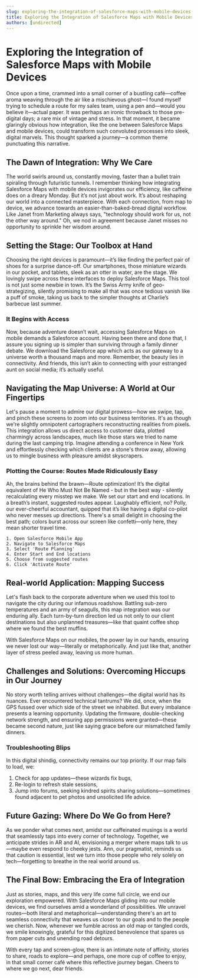 ```yaml
---
slug: exploring-the-integration-of-salesforce-maps-with-mobile-devices
title: Exploring the Integration of Salesforce Maps with Mobile Devices
authors: [undirected]
---
```



# Exploring the Integration of Salesforce Maps with Mobile Devices

Once upon a time, crammed into a small corner of a bustling café—coffee aroma weaving through the air like a mischievous ghost—I found myself trying to schedule a route for my sales team, using a pen and—would you believe it—actual paper. It was perhaps an ironic throwback to those pre-digital days; a rare mix of vintage and stress. In that moment, it became glaringly obvious how integration, like the one between Salesforce Maps and mobile devices, could transform such convoluted processes into sleek, digital marvels. This thought sparked a journey—a common theme punctuating this narrative. 

## The Dawn of Integration: Why We Care

The world swirls around us, constantly moving, faster than a bullet train spiraling through futuristic tunnels. I remember thinking how integrating Salesforce Maps with mobile devices invigorates our efficiency, like caffeine does on a dreary Monday. But it’s not just about work. It’s about reshaping our world into a connected masterpiece. With each connection, from map to device, we advance towards an easier-than-baked-bread digital workflow. Like Janet from Marketing always says, "technology should work for us, not the other way around." Oh, we nod in agreement because Janet misses no opportunity to sprinkle her wisdom around.

## Setting the Stage: Our Toolbox at Hand

Choosing the right devices is paramount—it’s like finding the perfect pair of shoes for a surprise dance-off. Our smartphones, those miniature wizards in our pocket, and tablets, sleek as an otter in water, are the stage. We lovingly swipe across these interfaces to deploy Salesforce Maps. This tool is not just some newbie in town. It’s the Swiss Army knife of geo-strategizing, silently promising to make all that was once tedious vanish like a puff of smoke, taking us back to the simpler thoughts at Charlie’s barbecue last summer.

### It Begins with Access

Now, because adventure doesn’t wait, accessing Salesforce Maps on mobile demands a Salesforce account. Having been there and done that, I assure you signing up is simpler than surviving through a family dinner debate. We download the Salesforce app which acts as our gateway to a universe worth a thousand maps and more. Remember, the beauty lies in connectivity. And friends, this isn’t akin to connecting with your estranged aunt on social media; it’s actually useful.

## Navigating the Map Universe: A World at Our Fingertips

Let's pause a moment to admire our digital prowess—how we swipe, tap, and pinch these screens to zoom into our business territories. It's as though we're slightly omnipotent cartographers reconstructing realities from pixels. This integration allows us direct access to customer data, plotted charmingly across landscapes, much like those stars we tried to name during the last camping trip. Imagine attending a conference in New York and effortlessly checking which clients are a stone's throw away, allowing us to mingle business with pleasure amidst skyscrapers.

### Plotting the Course: Routes Made Ridiculously Easy

Ah, the brains behind the brawn—Route optimization! It’s the digital equivalent of He Who Must Not Be Named - but in the best way - silently recalculating every misstep we make. We set our start and end locations. In a breath’s instant, suggested routes appear. Laughably efficient, no? Polly, our ever-cheerful accountant, quipped that it’s like having a digital co-pilot who never messes up directions. There's a small delight in choosing the best path; colors burst across our screen like confetti—only here, they mean shorter travel time.

```plaintext
1. Open Salesforce Mobile App
2. Navigate to Salesforce Maps
3. Select 'Route Planning'
4. Enter Start and End locations
5. Choose from suggested routes
6. Click 'Activate Route'
```

## Real-world Application: Mapping Success

Let's flash back to the corporate adventure when we used this tool to navigate the city during our infamous roadshow. Battling sub-zero temperatures and an army of seagulls, this map integration was our enduring ally. Each turn-by-turn direction led us not only to our client destinations but also unplanned treasures—like that quaint coffee shop where we found the best muffins.

With Salesforce Maps on our mobiles, the power lay in our hands, ensuring we never lost our way—literally or metaphorically. And just like that, another layer of stress peeled away, leaving us more human.

## Challenges and Solutions: Overcoming Hiccups in Our Journey

No story worth telling arrives without challenges—the digital world has its nuances. Ever encountered technical tantrums? We did, once, when the GPS fussed over which side of the street we inhabited. But every imbalance presents a learning opportunity. Updating the firmware, double-checking network strength, and ensuring app permissions were granted—these became second nature, just like saying grace before our mismatched family dinners.

### Troubleshooting Blips

In this digital shindig, connectivity remains our top priority. If our map fails to load, we:
1. Check for app updates—these wizards fix bugs,
2. Re-login to refresh stale sessions,
3. Jump into forums, seeking kindred spirits sharing solutions—sometimes found adjacent to pet photos and unsolicited life advice.

## Future Gazing: Where Do We Go from Here?

As we ponder what comes next, amidst our caffeinated musings is a world that seamlessly taps into every corner of technology. Together, we anticipate strides in AR and AI, envisioning a merger where maps talk to us—maybe even respond to cheeky jests. Ann, our pragmatist, reminds us that caution is essential, lest we turn into those people who rely solely on tech—forgetting to breathe in the real world around us.

## The Final Bow: Embracing the Era of Integration

Just as stories, maps, and this very life come full circle, we end our exploration empowered. With Salesforce Maps gliding into our mobile devices, we find ourselves amid a wonderland of possibilities. We unravel routes—both literal and metaphorical—understanding there's an art to seamless connectivity that weaves us closer to our goals and to the people we cherish. Now, whenever we fumble across an old map or tangled cords, we smile knowingly, grateful for this digitized benevolence that spares us from paper cuts and unending road detours. 

With every tap and screen-glow, there is an intimate note of affinity, stories to share, roads to explore—and perhaps, one more cup of coffee to enjoy, in that small corner café where this reflective journey began. Cheers to where we go next, dear friends.